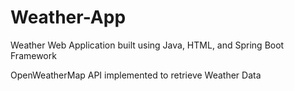 # Weather-App
Weather Web Application built using Java, HTML, and Spring Boot Framework

OpenWeatherMap API implemented to retrieve Weather Data
